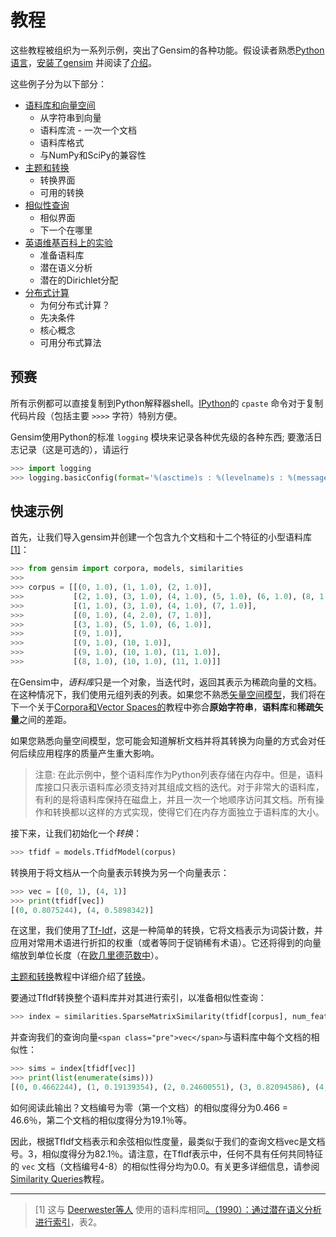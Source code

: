 # 教程

这些教程被组织为一系列示例，突出了Gensim的各种功能。假设读者熟悉[Python语言](https://www.python.org/)，[安装了gensim](/blog/Install/README.md) 并阅读了[介绍](/blog/Introduction/README.md)。

这些例子分为以下部分：


*   [语料库和向量空间](blog/tutorial/1.md)
    *   从字符串到向量
    *   语料库流 - 一次一个文档
    *   语料库格式
    *   与NumPy和SciPy的兼容性
*   [主题和转换](blog/tutorial/2.md)
    *   转换界面
    *   可用的转换
*   [相似性查询](blog/tutorial/3.md)
    *   相似界面
    *   下一个在哪里
*   [英语维基百科上的实验](blog/tutorial/4.md)
    *   准备语料库
    *   潜在语义分析
    *   潜在的Dirichlet分配
*   [分布式计算](blog/tutorial/5.md)
    *   为何分布式计算？
    *   先决条件
    *   核心概念
    *   可用分布式算法

## 预赛

所有示例都可以直接复制到Python解释器shell。[IPython](http://ipython.scipy.org/)的 `cpaste` 命令对于复制代码片段（包括主要 `>>>>` 字符）特别方便。

Gensim使用Python的标准 `logging` 模块来记录各种优先级的各种东西; 要激活日志记录（这是可选的），请运行

```py
>>> import logging
>>> logging.basicConfig(format='%(asctime)s : %(levelname)s : %(message)s', level=logging.INFO)
```

## 快速示例

首先，让我们导入gensim并创建一个包含九个文档和十二个特征的小型语料库[[1]](https://radimrehurek.com/gensim/tutorial.html#id2)：

```py
>>> from gensim import corpora, models, similarities
>>>
>>> corpus = [[(0, 1.0), (1, 1.0), (2, 1.0)],
>>>           [(2, 1.0), (3, 1.0), (4, 1.0), (5, 1.0), (6, 1.0), (8, 1.0)],
>>>           [(1, 1.0), (3, 1.0), (4, 1.0), (7, 1.0)],
>>>           [(0, 1.0), (4, 2.0), (7, 1.0)],
>>>           [(3, 1.0), (5, 1.0), (6, 1.0)],
>>>           [(9, 1.0)],
>>>           [(9, 1.0), (10, 1.0)],
>>>           [(9, 1.0), (10, 1.0), (11, 1.0)],
>>>           [(8, 1.0), (10, 1.0), (11, 1.0)]]
```

在Gensim中，*语料库*只是一个对象，当迭代时，返回其表示为稀疏向量的文档。在这种情况下，我们使用元组列表的列表。如果您不熟悉[矢量空间模型](https://en.wikipedia.org/wiki/Vector_space_model)，我们将在下一个关于[Corpora和Vector Spaces的](https://radimrehurek.com/gensim/tut1.html)教程中弥合**原始字符串**，**语料库**和**稀疏矢量**之间的差距。[](https://radimrehurek.com/gensim/tut1.html)

如果您熟悉向量空间模型，您可能会知道解析文档并将其转换为向量的方式会对任何后续应用程序的质量产生重大影响。

> 注意:
在此示例中，整个语料库作为Python列表存储在内存中。但是，语料库接口只表示语料库必须支持对其组成文档的迭代。对于非常大的语料库，有利的是将语料库保持在磁盘上，并且一次一个地顺序访问其文档。所有操作和转换都以这样的方式实现，使得它们在内存方面独立于语料库的大小。

接下来，让我们初始化一个*转换*：

```py
>>> tfidf = models.TfidfModel(corpus)
```

转换用于将文档从一个向量表示转换为另一个向量表示：

```py
>>> vec = [(0, 1), (4, 1)]
>>> print(tfidf[vec])
[(0, 0.8075244), (4, 0.5898342)]
```

在这里，我们使用了[Tf-Idf](https://en.wikipedia.org/wiki/Tf%E2%80%93idf)，这是一种简单的转换，它将文档表示为词袋计数，并应用对常用术语进行折扣的权重（或者等同于促销稀有术语）。它还将得到的向量缩放到单位长度（在[欧几里德范数中](https://en.wikipedia.org/wiki/Norm_%28mathematics%29#Euclidean_norm)）。

[主题和转换](https://radimrehurek.com/gensim/tut2.html)教程中详细介绍了[转换](https://radimrehurek.com/gensim/tut2.html)。

要通过TfIdf转换整个语料库并对其进行索引，以准备相似性查询：

```py
>>> index = similarities.SparseMatrixSimilarity(tfidf[corpus], num_features=12)
```

并查询我们的查询向量`<span class="pre">vec</span>`与语料库中每个文档的相似性：

```py
>>> sims = index[tfidf[vec]]
>>> print(list(enumerate(sims)))
[(0, 0.4662244), (1, 0.19139354), (2, 0.24600551), (3, 0.82094586), (4, 0.0), (5, 0.0), (6, 0.0), (7, 0.0), (8, 0.0)]
```

如何阅读此输出？文档编号为零（第一个文档）的相似度得分为0.466 = 46.6％，第二个文档的相似度得分为19.1％等。

因此，根据TfIdf文档表示和余弦相似性度量，最类似于我们的查询文档vec是文档号。3，相似度得分为82.1％。请注意，在TfIdf表示中，任何不具有任何共同特征的 `vec` 文档（文档编号4-8）的相似性得分均为0.0。有关更多详细信息，请参阅[Similarity Queries](https://radimrehurek.com/gensim/tut3.html)教程。

---

> [1] 这与 [Deerwester等人](http://www.cs.bham.ac.uk/~pxt/IDA/lsa_ind.pdf) 使用的语料库相同[。](http://www.cs.bham.ac.uk/~pxt/IDA/lsa_ind.pdf)[（1990）：通过潜在语义分析进行索引](http://www.cs.bham.ac.uk/~pxt/IDA/lsa_ind.pdf)，表2。

